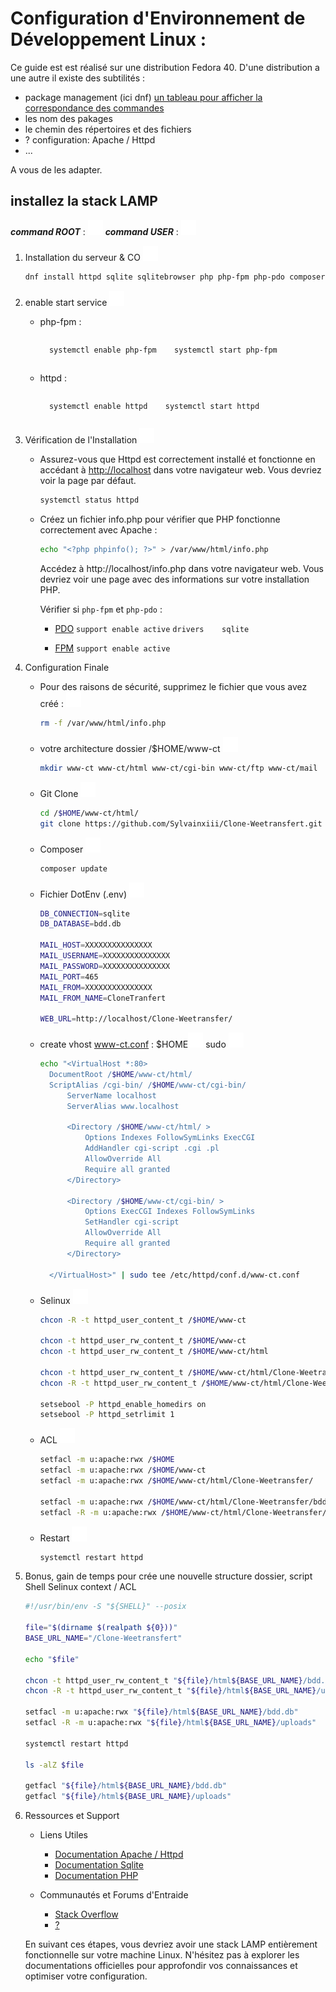 # Configuration d'Environnement de Développement Linux :

Ce guide est est réalisé sur une distribution Fedora 40.
D'une distribution a une autre il existe des subtilités :

- package management (ici dnf) [un tableau pour afficher la correspondance des commandes](https://wiki.archlinux.org/title/Pacman/Rosetta)
- les nom des pakages
- le chemin des répertoires et des fichiers 
- ? configuration: Apache / Httpd
- ...

A vous de les adapter.

## installez la stack LAMP

***command ROOT*** : ![command ROOT](../../assets/command_red.svg) ***command USER*** : ![command USER](../../assets/command_green.svg)

1. Installation du serveur & CO ![command ROOT](../../assets/command_red.svg)

    ```sh
    dnf install httpd sqlite sqlitebrowser php php-fpm php-pdo composer git
    ```

1. enable start service ![command ROOT](../../assets/command_red.svg)

    * php-fpm : 

      <div style="display: flex; gap: 1em">
      <div>

        ```sh
          systemctl enable php-fpm
        ```
      </div>
      <div>
      
        ```sh
          systemctl start php-fpm
        ```

      </div>
      </div>

    * httpd : 

      <div style="display: flex; gap: 1em">
      <div>

        ```sh
          systemctl enable httpd
        ```
      </div>
      <div>
      
        ```sh
          systemctl start httpd
        ```

      </div>
      </div>

1. Vérification de l'Installation ![command ROOT](../../assets/command_red.svg)

    * Assurez-vous que Httpd est correctement installé et fonctionne en accédant à [http://localhost](http://localhost) dans votre navigateur web. Vous devriez voir la page par défaut.

        ```sh
        systemctl status httpd
        ```

    * Créez un fichier info.php pour vérifier que PHP fonctionne correctement avec Apache :

        ```sh
        echo "<?php phpinfo(); ?>" > /var/www/html/info.php
        ```
 
      Accédez à http://localhost/info.php dans votre navigateur web. Vous devriez voir une page avec des informations sur votre installation PHP.

      Vérifier si `php-fpm` et `php-pdo` : 

      * [PDO](http://localhost/info.php#module_pdo) `support enable active` `drivers	sqlite`

      * [FPM](http://localhost/info.php#module_cgi-fcgi) `support enable active`

1. Configuration Finale

    * Pour des raisons de sécurité, supprimez le fichier que vous avez créé : ![command ROOT](../../assets/command_red.svg)


        ```sh
        rm -f /var/www/html/info.php
        ```

    * votre architecture dossier /$HOME/www-ct ![command USER](../../assets/command_green.svg)

        ```sh
        mkdir www-ct www-ct/html www-ct/cgi-bin www-ct/ftp www-ct/mail
        ```

    * Git Clone ![command USER](../../assets/command_green.svg)

      ```sh
      cd /$HOME/www-ct/html/
      git clone https://github.com/Sylvainxiii/Clone-Weetransfert.git .
      ```

    * Composer ![command USER](../../assets/command_green.svg)

      ```sh
      composer update
      ```

    * Fichier DotEnv (.env) ![command USER](../../assets/command_green.svg)

      ```sh
      DB_CONNECTION=sqlite
      DB_DATABASE=bdd.db

      MAIL_HOST=XXXXXXXXXXXXXXX
      MAIL_USERNAME=XXXXXXXXXXXXXXX
      MAIL_PASSWORD=XXXXXXXXXXXXXXX
      MAIL_PORT=465
      MAIL_FROM=XXXXXXXXXXXXXXX
      MAIL_FROM_NAME=CloneTranfert

      WEB_URL=http://localhost/Clone-Weetransfer/
      ```

    * create vhost www-ct.conf : $HOME![command USER](../../assets/command_green.svg) sudo ![command ROOT](../../assets/command_red.svg)

        ```sh
        echo "<VirtualHost *:80>
          DocumentRoot /$HOME/www-ct/html/
          ScriptAlias /cgi-bin/ /$HOME/www-ct/cgi-bin/
              ServerName localhost
              ServerAlias www.localhost

              <Directory /$HOME/www-ct/html/ >
                  Options Indexes FollowSymLinks ExecCGI
                  AddHandler cgi-script .cgi .pl
                  AllowOverride All
                  Require all granted
              </Directory>

              <Directory /$HOME/www-ct/cgi-bin/ >
                  Options ExecCGI Indexes FollowSymLinks
                  SetHandler cgi-script
                  AllowOverride All
                  Require all granted
              </Directory>

          </VirtualHost>" | sudo tee /etc/httpd/conf.d/www-ct.conf

        ```

    * Selinux ![command ROOT](../../assets/command_red.svg)

      ```sh
      chcon -R -t httpd_user_content_t /$HOME/www-ct

      chcon -t httpd_user_rw_content_t /$HOME/www-ct
      chcon -t httpd_user_rw_content_t /$HOME/www-ct/html

      chcon -t httpd_user_rw_content_t /$HOME/www-ct/html/Clone-Weetransfer/bdd.db
      chcon -R -t httpd_user_rw_content_t /$HOME/www-ct/html/Clone-Weetransfer/uploads
      
      setsebool -P httpd_enable_homedirs on
      setsebool -P httpd_setrlimit 1
      ```

    * ACL ![command USER](../../assets/command_green.svg)

      ```sh
      setfacl -m u:apache:rwx /$HOME
      setfacl -m u:apache:rwx /$HOME/www-ct
      setfacl -m u:apache:rwx /$HOME/www-ct/html/Clone-Weetransfer/

      setfacl -m u:apache:rwx /$HOME/www-ct/html/Clone-Weetransfer/bdd.db
      setfacl -R -m u:apache:rwx /$HOME/www-ct/html/Clone-Weetransfer/uploads
      ```

    * Restart ![command ROOT](../../assets/command_red.svg)

      ```sh
      systemctl restart httpd
      ```

1. Bonus, gain de temps pour crée une nouvelle structure dossier, script Shell Selinux context / ACL

    ```sh
    #!/usr/bin/env -S "${SHELL}" --posix

    file="$(dirname $(realpath ${0}))"
    BASE_URL_NAME="/Clone-Weetransfert"

    echo "$file"

    chcon -t httpd_user_rw_content_t "${file}/html${BASE_URL_NAME}/bdd.db"
    chcon -R -t httpd_user_rw_content_t "${file}/html${BASE_URL_NAME}/uploads"

    setfacl -m u:apache:rwx "${file}/html${BASE_URL_NAME}/bdd.db"
    setfacl -R -m u:apache:rwx "${file}/html${BASE_URL_NAME}/uploads"

    systemctl restart httpd

    ls -alZ $file

    getfacl "${file}/html${BASE_URL_NAME}/bdd.db"
    getfacl "${file}/html${BASE_URL_NAME}/uploads"
    ```

1. Ressources et Support
    * Liens Utiles
      * [Documentation Apache / Httpd](https://httpd.apache.org/docs/)
      * [Documentation Sqlite](https://sqlite.org/docs.html)
      * [Documentation PHP](https://www.php.net/docs.php)

    * Communautés et Forums d'Entraide
      * [Stack Overflow](https://stackoverflow.com/)
      * [?](#)

    En suivant ces étapes, vous devriez avoir une stack LAMP entièrement fonctionnelle sur votre machine Linux. N'hésitez pas à explorer les documentations officielles pour approfondir vos connaissances et optimiser votre configuration.
